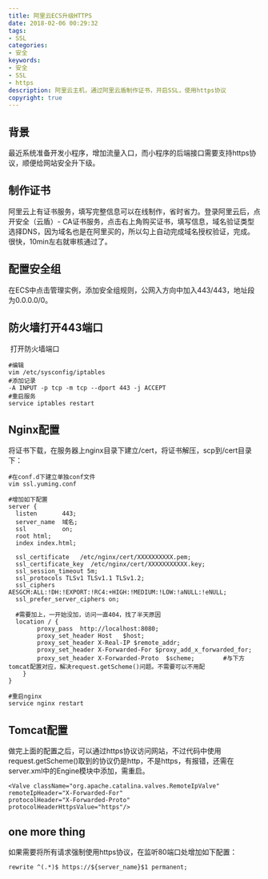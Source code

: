 ```yaml
---
title: 阿里云ECS升级HTTPS
date: 2018-02-06 00:29:32
tags:
- SSL
categories:
- 安全
keywords:
- 安全
- SSL
- https
description: 阿里云主机，通过阿里云盾制作证书，开启SSL，使用https协议
copyright: true
---
```


## 背景

​	最近系统准备开发小程序，增加流量入口，而小程序的后端接口需要支持https协议，顺便给网站安全升下级。

## 制作证书

​	阿里云上有证书服务，填写完整信息可以在线制作，省时省力。登录阿里云后，点开安全（云盾）- CA证书服务，点击右上角购买证书，填写信息，域名验证类型选择DNS，因为域名也是在阿里买的，所以勾上自动完成域名授权验证，完成。很快，10min左右就审核通过了。

## 配置安全组

​	在ECS中点击管理实例，添加安全组规则，公网入方向中加入443/443，地址段为0.0.0.0/0。

## 防火墙打开443端口

​	打开防火墙端口

```
#编辑
vim /etc/sysconfig/iptables
#添加记录
-A INPUT -p tcp -m tcp --dport 443 -j ACCEPT 
#重启服务
service iptables restart
```



## Nginx配置

​	将证书下载，在服务器上nginx目录下建立/cert，将证书解压，scp到/cert目录下：

```
#在conf.d下建立单独conf文件
vim ssl.yuming.conf

#增加如下配置
server {
  listen       443;
  server_name  域名;
  ssl          on;
  root html;
  index index.html; 

  ssl_certificate   /etc/nginx/cert/XXXXXXXXXX.pem;
  ssl_certificate_key  /etc/nginx/cert/XXXXXXXXXXX.key;
  ssl_session_timeout 5m;
  ssl_protocols TLSv1 TLSv1.1 TLSv1.2;
  ssl_ciphers AESGCM:ALL:!DH:!EXPORT:!RC4:+HIGH:!MEDIUM:!LOW:!aNULL:!eNULL;
  ssl_prefer_server_ciphers on;
  
  #需要加上，一开始没加，访问一直404，找了半天原因
  location / {
		proxy_pass	http://localhost:8080;
		proxy_set_header Host	$host;
		proxy_set_header X-Real-IP $remote_addr;
		proxy_set_header X-Forwarded-For $proxy_add_x_forwarded_for;
		proxy_set_header X-Forwarded-Proto  $scheme; 		#与下方tomcat配置对应，解决request.getScheme()问题。不需要可以不用配
	}
}

#重启nginx
service nginx restart
```

## Tomcat配置

​	做完上面的配置之后，可以通过https协议访问网站，不过代码中使用request.getScheme()取到的协议仍是http，不是https，有报错，还需在server.xml中的Engine模块中添加，需重启。

```
<Valve className="org.apache.catalina.valves.RemoteIpValve"  
remoteIpHeader="X-Forwarded-For"  
protocolHeader="X-Forwarded-Proto"  
protocolHeaderHttpsValue="https"/>
```

## one more thing

​	如果需要将所有请求强制使用https协议，在监听80端口处增加如下配置：

```
rewrite ^(.*)$ https://${server_name}$1 permanent;
```
